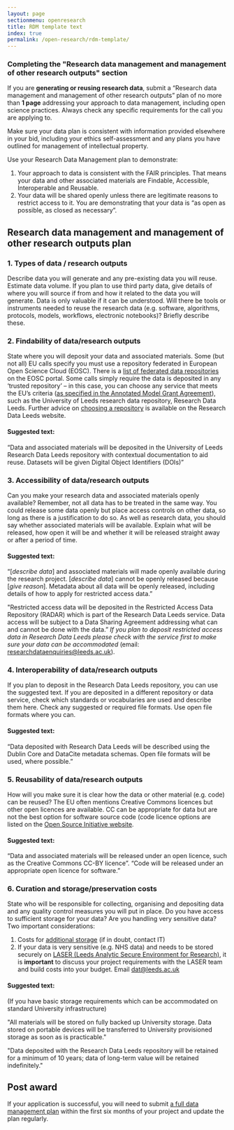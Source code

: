 ```yaml
---
layout: page
sectionmenu: openresearch
title: RDM template text
index: true
permalink: /open-research/rdm-template/
---
```


### Completing the "Research data management and management of other research outputs" section

If you are **generating or reusing research data**, submit a “Research data management and management of other research outputs” plan of no more than **1 page** addressing your approach to data management, including open science practices. Always check any specific requirements for the call you are applying to.

Make sure your data plan is consistent with information provided elsewhere in your bid, including your ethics self-assessment and any plans you have outlined for management of intellectual property. 

Use your Research Data Management plan to demonstrate:
1. Your approach to data is consistent with the FAIR principles. That means your data and other associated materials are Findable, Accessible, Interoperable and Reusable. 
2. Your data will be shared openly unless there are legitimate reasons to restrict access to it. You are demonstrating that your data is “as open as possible, as closed as necessary”.

## Research data management and management of other research outputs plan
### 1. Types of data / research outputs
Describe data you will generate and any pre-existing data you will reuse. Estimate data volume. If you plan to use third party data, give details of where you will source if from and how it related to the data you will generate. 
Data is only valuable if it can be understood. Will there be tools or instruments needed to reuse the research data (e.g. software, algorithms, protocols, models, workflows, electronic notebooks)? Briefly describe these. 
### 2. Findability of data/research outputs
State where you will deposit your data and associated materials. Some (but not all) EU calls specify you must use a repository federated in European Open Science Cloud (EOSC). There is a [list of federated data repositories](https://eosc-portal.eu/) on the EOSC portal. Some calls simply require the data is deposited in any ‘trusted repository’ – in this case, you can choose any service that meets the EU’s criteria ([as specified in the Annotated Model Grant Agreement](https://ec.europa.eu/info/funding-tenders/opportunities/docs/2021-2027/common/guidance/aga_en.pdf)), such as the University of Leeds research data repository, Research Data Leeds. Further advice on [choosing a repository](https://library.leeds.ac.uk/info/14062/research_data_management/66/sharing_data/3) is available on the Research Data Leeds website.
#### Suggested text:
“Data and associated materials will be deposited in the University of Leeds Research Data Leeds repository with contextual documentation to aid reuse. Datasets will be given Digital Object Identifiers (DOIs)”
### 3. Accessibility of data/research outputs
Can you make your research data and associated materials openly available? Remember, not all data has to be treated in the same way. You could release some data openly but place access controls on other data, so long as there is a justification to do so. As well as research data, you should say whether associated materials will be available. Explain what will be released, how open it will be and whether it will be released straight away or after a period of time.
#### Suggested text:
“[*describe data*] and associated materials will made openly available during the research project. [*describe data*] cannot be openly released because [*give reason*]. Metadata about all data will be openly released, including details of how to apply for restricted access data.”

"Restricted access data will be deposited in the Restricted Access Data Repository (RADAR) which is part of the Research Data Leeds service. Data access will be subject to a Data Sharing Agreement addressing what can and cannot be done with the data.” *If you plan to deposit restricted access data in Research Data Leeds please check with the service first to make sure your data can be accommodated* (email: <researchdataenquiries@leeds.ac.uk>).
### 4. Interoperability of data/research outputs
If you plan to deposit in the Research Data Leeds repository, you can use the suggested text. If you are deposited in a different repository or data service, check which standards or vocabularies are used and describe them here. Check any suggested or required file formats. Use open file formats where you can.
#### Suggested text:
“Data deposited with Research Data Leeds will be described using the Dublin Core and DataCite metadata schemas. Open file formats will be used, where possible.”
### 5. Reusability of data/research outputs
How will you make sure it is clear how the data or other material (e.g. code) can be reused? The EU often mentions Creative Commons licences but other open licences are available. CC can be appropriate for data but are not the best option for software source code (code licence options are listed on the [Open Source Initiative website](https://opensource.org/licenses). 
#### Suggested text:
“Data and associated materials will be released under an open licence, such as the Creative Commons CC-BY licence”.
“Code will be released under an appropriate open licence for software.” 
### 6. Curation and storage/preservation costs
State who will be responsible for collecting, organising and depositing data and any quality control measures you will put in place. Do you have access to sufficient storage for your data? Are you handling very sensitive data? Two important considerations:
1. Costs for [additional storage](https://it.leeds.ac.uk/it?id=kb_article&sysparm_article=KB0013189) (if in doubt, contact IT)
2. If your data is very sensitive (e.g. NHS data) and needs to be stored securely on [LASER (Leeds Analytic Secure Environment for Research)](https://lida.leeds.ac.uk/about-lida/integrated-research-campus/), it is **important** to discuss your project requirements with the LASER team and build costs into your budget. Email <dat@leeds.ac.uk>
#### Suggested text:
(If you have basic storage requirements which can be accommodated on standard University infrastructure)

"All materials will be stored on fully backed up University storage. Data stored on portable devices will be transferred to University provisioned storage as soon as is practicable."

"Data deposited with the Research Data Leeds repository will be retained for a minimum of 10 years; data of long-term value will be retained indefinitely."

## Post award
If your application is successful, you will need to submit [a full data management plan](https://ec.europa.eu/info/funding-tenders/opportunities/docs/2021-2027/horizon/temp-form/report/data-management-plan-template_he_en.docx) within the first six months of your project and update the plan regularly. 

